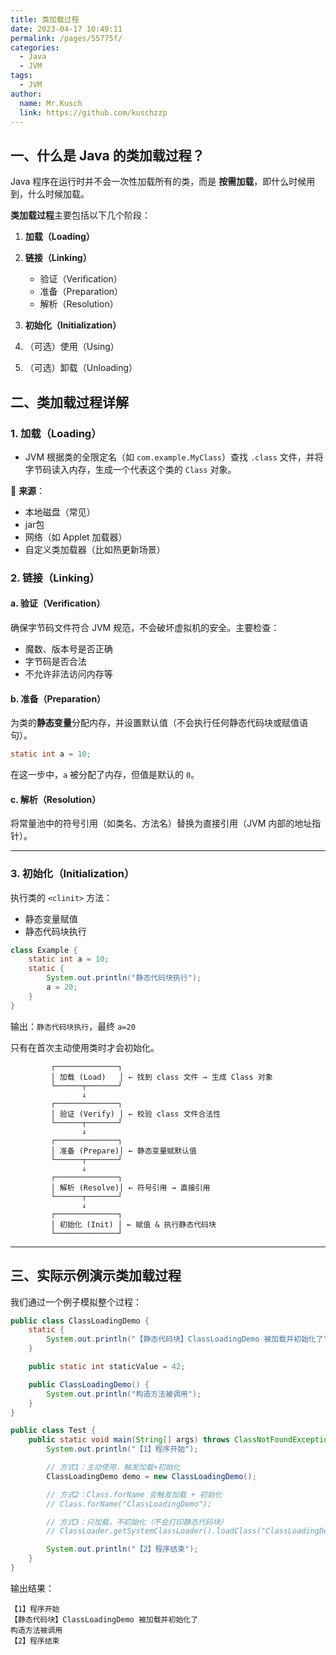 ```yaml
---
title: 类加载过程
date: 2023-04-17 10:49:11
permalink: /pages/55775f/
categories:
  - Java
  - JVM
tags:
  - JVM
author: 
  name: Mr.Kusch
  link: https://github.com/kuschzzp
---
```

## 一、什么是 Java 的类加载过程？

Java 程序在运行时并不会一次性加载所有的类，而是 **按需加载**，即什么时候用到，什么时候加载。

**类加载过程**主要包括以下几个阶段：

1. **加载（Loading）**
2. **链接（Linking）**

    * 验证（Verification）
    * 准备（Preparation）
    * 解析（Resolution）
3. **初始化（Initialization）**
4. （可选）使用（Using）
5. （可选）卸载（Unloading）

## 二、类加载过程详解

### 1. 加载（Loading）

* JVM 根据类的全限定名（如 `com.example.MyClass`）查找 `.class` 文件，并将字节码读入内存，生成一个代表这个类的 `Class` 对象。

📌 **来源**：

* 本地磁盘（常见）
* jar包
* 网络（如 Applet 加载器）
* 自定义类加载器（比如热更新场景）

### 2. 链接（Linking）

#### a. 验证（Verification）

确保字节码文件符合 JVM 规范，不会破坏虚拟机的安全。主要检查：

* 魔数、版本号是否正确
* 字节码是否合法
* 不允许非法访问内存等

#### b. 准备（Preparation）

为类的**静态变量**分配内存，并设置默认值（不会执行任何静态代码块或赋值语句）。

```java
static int a = 10;
```

在这一步中，`a` 被分配了内存，但值是默认的 `0`。

#### c. 解析（Resolution）

将常量池中的符号引用（如类名、方法名）替换为直接引用（JVM 内部的地址指针）。

---

### 3. 初始化（Initialization）

执行类的 `<clinit>` 方法：

* 静态变量赋值
* 静态代码块执行

```java
class Example {
    static int a = 10;
    static {
        System.out.println("静态代码块执行");
        a = 20;
    }
}
```

输出：`静态代码块执行`，最终 `a=20`

只有在首次主动使用类时才会初始化。



```text
         ┌──────────────┐
         │ 加载 (Load)   │ ← 找到 class 文件 → 生成 Class 对象
         └──────┬───────┘
                ↓
         ┌──────────────┐
         │ 验证 (Verify) │ ← 校验 class 文件合法性
         └──────┬───────┘
                ↓
         ┌──────────────┐
         │ 准备 (Prepare)│ ← 静态变量赋默认值
         └──────┬───────┘
                ↓
         ┌──────────────┐
         │ 解析 (Resolve)│ ← 符号引用 → 直接引用
         └──────┬───────┘
                ↓
         ┌──────────────┐
         │ 初始化 (Init) │ ← 赋值 & 执行静态代码块
         └──────────────┘
```

---

## 三、实际示例演示类加载过程

我们通过一个例子模拟整个过程：

```java
public class ClassLoadingDemo {
    static {
        System.out.println("【静态代码块】ClassLoadingDemo 被加载并初始化了");
    }

    public static int staticValue = 42;

    public ClassLoadingDemo() {
        System.out.println("构造方法被调用");
    }
}
```

```java
public class Test {
    public static void main(String[] args) throws ClassNotFoundException {
        System.out.println("【1】程序开始");

        // 方式1：主动使用，触发加载+初始化
        ClassLoadingDemo demo = new ClassLoadingDemo();

        // 方式2：Class.forName 会触发加载 + 初始化
        // Class.forName("ClassLoadingDemo");

        // 方式3：只加载，不初始化（不会打印静态代码块）
        // ClassLoader.getSystemClassLoader().loadClass("ClassLoadingDemo");

        System.out.println("【2】程序结束");
    }
}
```

输出结果：

```
【1】程序开始
【静态代码块】ClassLoadingDemo 被加载并初始化了
构造方法被调用
【2】程序结束
```



